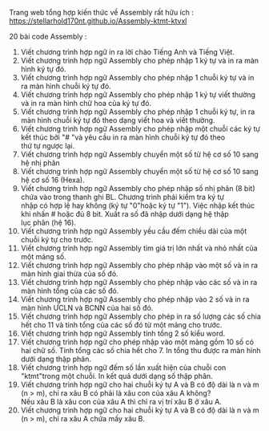 Trang web tổng hợp kiến thức về Assembly rất hữu ích : https://stellarhold170nt.github.io/Assembly-ktmt-ktvxl

20 bài code Assembly : 
1. Viết chương trình hợp ngữ in ra lời chào Tiếng Anh và Tiếng Việt.										
2. Viết chương trình hợp ngữ Assembly cho phép nhập 1 ký tự và in ra màn hình ký tự đó.										
3. Viết chương trình hợp ngữ Assembly cho phép nhập 1 chuỗi ký tự và in ra màn hình chuỗi ký tự đó.										
4. Viết chương trình hợp ngữ Assembly cho phép nhập 1 ký tự viết thường và in ra màn hình chữ hoa của ký tự đó.										
5. Viết chương trình hợp ngữ Assembly cho phép nhập 1 chuỗi ký tự, in ra màn hình chuỗi ký tự đó theo dạng viết hoa và viết thường.										
6. Viết chương trình hợp ngữ Assembly cho phép nhập một chuỗi các ký tự kết thúc bởi "# "và yêu cầu in ra màn hình chuỗi ký tự đó theo										
thứ tự ngược lại.										
7. Viết chương trình hợp ngữ Assembly chuyển một số từ hệ cơ số 10 sang hệ nhị phân										
8. Viết chương trình hợp ngữ Assembly chuyển một số từ hệ cơ số 10 sang hệ cơ số 16 (Hexa).										
9. Viết chương trình hợp ngữ Assembly cho phép nhập số nhị phân (8 bit) chứa vào trong thanh ghi BL. Chương trình phải kiểm tra ký tự										
nhập có hợp lệ hay không (ký tự "0"hoặc ký tự "1"). Việc nhập kết thúc khi nhấn # hoặc đủ 8 bit. Xuất ra số đã nhập dưới dạng hệ thập										
lục phân (hệ 16).										
10. Viết chương trình hợp ngữ Assembly yều cầu đếm chiều dài của một chuỗi ký tự cho trước.										
11. Viết chương trình hợp ngữ Assembly tìm giá trị lớn nhất và nhỏ nhất của một mảng số.										
12. Viết chương trình hợp ngữ Assembly cho phép nhập vào một số và in ra màn hình giai thừa của số đó.										
13. Viết chương trình hợp ngữ Assembly cho phép nhập vào các số và in ra màn hình tổng của các số đó.										
14. Viết chương trình hợp ngữ Assembly cho phép nhập vào 2 số và in ra màn hình ƯCLN và BCNN của hai số đó.										
15. Viết chương trình hợp ngữ Assembly cho phép in ra số lượng các số chia hết cho 11 và tính tổng của các số đó từ một mảng cho trước.										
16. Viết chương trình hợp ngữ Assembly tính tổng 2 số kiểu word.										
17. Viết chương trình hợp ngữ cho phép nhập vào một mảng gồm 10 số có hai chữ số. Tính tổng các số chia hết cho 7. In tổng thu được ra màn hình dưới dạng thập phân.										
18. Viết chương trình hợp ngữ đếm số lần xuất hiện của chuỗi con "ktmt"trong một chuỗi. In kết quả dưới dạng số thập phân.										
19. Viết chương trình hợp ngữ cho hai chuỗi ký tự A và B có độ dài là n và m (n > m), chỉ ra xâu B có phải là xâu con của xâu A không?										
Nếu xâu B là xâu con của xâu A thì chỉ ra vị trí xâu B ở xâu A.										
20. Viết chương trình hợp ngữ cho hai chuỗi ký tự A và B có độ dài là n và m (n > m), chỉ ra xâu A chứa mấy xâu B.										
